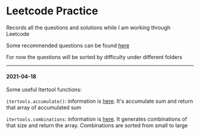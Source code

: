 # Leetcode Practice

Records all the questions and solutions while I am working through Leetcode

Some recommended questions can be found [here](https://github.com/diqing-SHU/leetcode-practice/blob/master/index.md)

For now the questions will be sorted by difficulty under different folders

---

#### 2021-04-18

Some useful Itertool functions:

`itertools.accumulate()`: information is [here](https://docs.python.org/3/library/itertools.html#itertools.accumulate). It's accumulate sum and return that array of accumulated sum

`itertools.combinations`: information is [here](https://docs.python.org/3/library/itertools.html#itertools.combinations). It generates combinations of that size and return the array. Combinations are sorted from small to large

